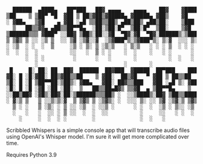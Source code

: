 <pre>
  ██████  ▄████▄   ██▀███   ██▓ ▄▄▄▄    ▄▄▄▄    ██▓    ▓█████ ▓█████▄ 
▒██    ▒ ▒██▀ ▀█  ▓██ ▒ ██▒▓██▒▓█████▄ ▓█████▄ ▓██▒    ▓█   ▀ ▒██▀ ██▌
░ ▓██▄   ▒▓█    ▄ ▓██ ░▄█ ▒▒██▒▒██▒ ▄██▒██▒ ▄██▒██░    ▒███   ░██   █▌
  ▒   ██▒▒▓▓▄ ▄██▒▒██▀▀█▄  ░██░▒██░█▀  ▒██░█▀  ▒██░    ▒▓█  ▄ ░▓█▄   ▌
▒██████▒▒▒ ▓███▀ ░░██▓ ▒██▒░██░░▓█  ▀█▓░▓█  ▀█▓░██████▒░▒████▒░▒████▓ 
▒ ▒▓▒ ▒ ░░ ░▒ ▒  ░░ ▒▓ ░▒▓░░▓  ░▒▓███▀▒░▒▓███▀▒░ ▒░▓  ░░░ ▒░ ░ ▒▒▓  ▒ 
░ ░▒  ░ ░  ░  ▒     ░▒ ░ ▒░ ▒ ░▒░▒   ░ ▒░▒   ░ ░ ░ ▒  ░ ░ ░  ░ ░ ▒  ▒ 
░  ░  ░  ░          ░░   ░  ▒ ░ ░    ░  ░    ░   ░ ░      ░    ░ ░  ░ 
      ░  ░ ░         ░      ░   ░       ░          ░  ░   ░  ░   ░    
         ░                           ░       ░                 ░      
 █     █░ ██░ ██  ██▓  ██████  ██▓███  ▓█████  ██▀███    ██████       
▓█░ █ ░█░▓██░ ██▒▓██▒▒██    ▒ ▓██░  ██▒▓█   ▀ ▓██ ▒ ██▒▒██    ▒       
▒█░ █ ░█ ▒██▀▀██░▒██▒░ ▓██▄   ▓██░ ██▓▒▒███   ▓██ ░▄█ ▒░ ▓██▄         
░█░ █ ░█ ░▓█ ░██ ░██░  ▒   ██▒▒██▄█▓▒ ▒▒▓█  ▄ ▒██▀▀█▄    ▒   ██▒      
░░██▒██▓ ░▓█▒░██▓░██░▒██████▒▒▒██▒ ░  ░░▒████▒░██▓ ▒██▒▒██████▒▒      
░ ▓░▒ ▒   ▒ ░░▒░▒░▓  ▒ ▒▓▒ ▒ ░▒▓▒░ ░  ░░░ ▒░ ░░ ▒▓ ░▒▓░▒ ▒▓▒ ▒ ░      
  ▒ ░ ░   ▒ ░▒░ ░ ▒ ░░ ░▒  ░ ░░▒ ░      ░ ░  ░  ░▒ ░ ▒░░ ░▒  ░ ░      
  ░   ░   ░  ░░ ░ ▒ ░░  ░  ░  ░░          ░     ░░   ░ ░  ░  ░        
    ░     ░  ░  ░ ░        ░              ░  ░   ░           ░    
</pre>
Scribbled Whispers is a simple console app that will transcribe audio files
using OpenAI's Whisper model. I'm sure it will get more complicated over time.

Requires Python 3.9

